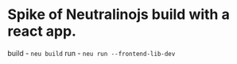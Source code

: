 # Spike of Neutralinojs build with a react app.

build - `neu build`
run - `neu run --frontend-lib-dev`
